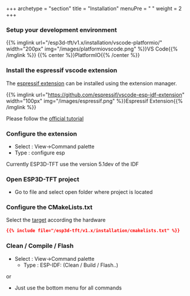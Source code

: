 +++
archetype = "section"
title = "Installation"
menuPre = "<i class='fas fa-hammer'></i> "
weight = 2
+++

### Setup your development environment

{{% imglink url="/esp3d-tft/v1.x/installation/vscode-platformio/" width="200px" img="/images/platformiovscode.png" %}}VS Code{{% /imglink %}}
{{% center %}}PlatformIO{{% /center %}}

### Install the espressif vscode extension

The [espressif extension](https://github.com/espressif/vscode-esp-idf-extension) can be installed using the extension manager.    

{{% imglink url="https://github.com/espressif/vscode-esp-idf-extension" width="100px" img="/images/espressif.png" %}}Espressif Extension{{% /imglink %}}

Please follow the [official tutorial](https://github.com/espressif/vscode-esp-idf-extension/blob/master/docs/tutorial/install.md)

### Configure the extension
- Select : View->Command palette 
- Type : configure esp

Currently ESP3D-TFT use the version 5.1dev of the IDF 

### Open ESP3D-TFT project
- Go to file and select open folder where project is located

### Configure the CMakeLists.txt
Select the [target](/esp3d-tft/v1.x/hardware) according the hardware
```cmake
{{% include file="/esp3d-tft/v1.x/installation/cmakelists.txt" %}}
```

### Clean / Compile / Flash
- Select : View->Command palette 
    - Type : ESP-IDF: (Clean / Build / Flash..)    

or

- Just use the bottom menu for all commands

